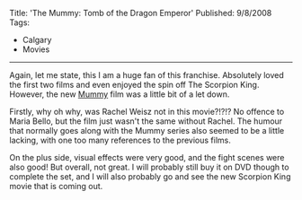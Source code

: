 Title: 'The Mummy: Tomb of the Dragon Emperor'
Published: 9/8/2008
Tags:
- Calgary
- Movies
---

Again, let me state, this I am a huge fan of this franchise. Absolutely loved the first two films and even enjoyed the spin off The Scorpion King. However, the new [Mummy](http://www.imdb.com/title/tt0443701/) film was a little bit of a let down.

Firstly, why oh why, was Rachel Weisz not in this movie?!?!? No offence to Maria Bello, but the film just wasn't the same without Rachel. The humour that normally goes along with the Mummy series also seemed to be a little lacking, with one too many references to the previous films.

On the plus side, visual effects were very good, and the fight scenes were also good! But overall, not great. I will probably still buy it on DVD though to complete the set, and I will also probably go and see the new Scorpion King movie that is coming out.

